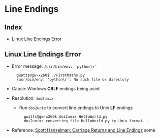 # Line Endings

## Index

- [Linux Line Endings Error](#linux-line-endings-error)

## Linux Line Endings Error

- Error message: `/usr/bin/env: ‘python\r’`

        gwatts@gw-x260$ ./FirstMaths.py
        /usr/bin/env: ‘python\r’: No such file or directory

- Cause: Windows **CRLF** endings being used
- Resolution: `dos2unix`
    - Run `dos2unix` to convert line endings to Unix **LF** endings

            gwatts@gw-x260$ dos2unix HelloWorld.py
            dos2unix: converting file HelloWorld.py to Unix format...

- Reference: [Scott Hanselman: Carriage Returns and Line Endings](https://www.hanselman.com/blog/carriage-returns-and-line-feeds-will-ultimately-bite-you-some-git-tips)
some 
